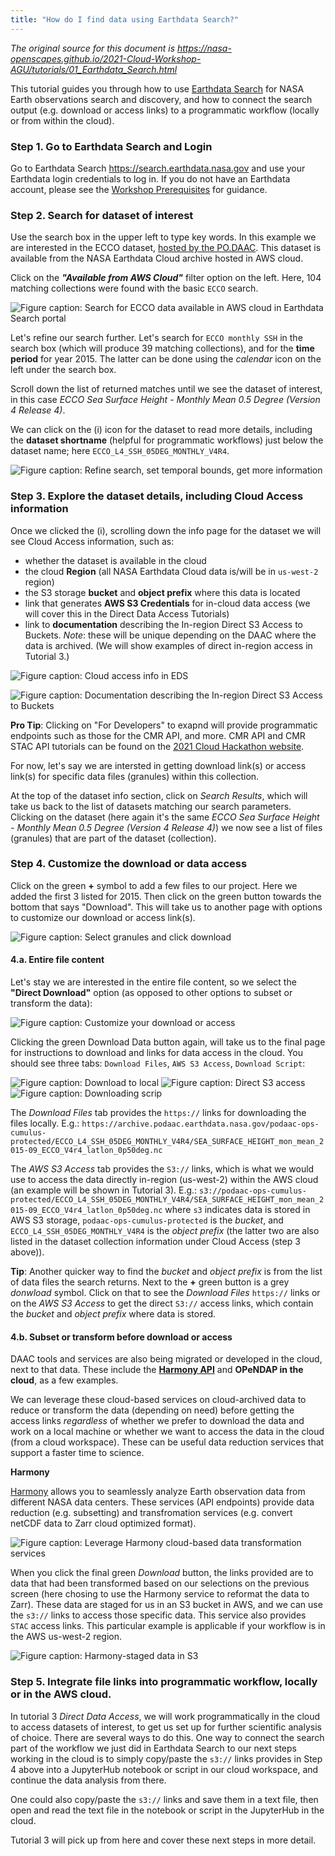 ```yaml
---
title: "How do I find data using Earthdata Search?"
---
```


*The original source for this document is <https://nasa-openscapes.github.io/2021-Cloud-Workshop-AGU/tutorials/01_Earthdata_Search.html>*

This tutorial guides you through how to use [Earthdata Search](https://search.earthdata.nasa.gov/) for NASA Earth observations search and discovery, and how to connect the search output (e.g. download or access links) to a programmatic workflow (locally or from within the cloud). 

### Step 1. Go to Earthdata Search and Login

Go to Earthdata Search <https://search.earthdata.nasa.gov> and use your Earthdata login credentials to log in. If you do not have an Earthdata account, please see the [Workshop Prerequisites](https://nasa-openscapes.github.io/2021-Cloud-Workshop-AGU/logistics/prerequisites.html) for guidance.

### Step 2. Search for dataset of interest

Use the search box in the upper left to type key words. In this example we are interested in the ECCO dataset, [hosted by the PO.DAAC](https://podaac.jpl.nasa.gov/datasetlist?search=ECCO). This dataset is available from the NASA Earthdata Cloud archive hosted in AWS cloud. 

Click on the _**"Available from AWS Cloud"**_ filter option on the left. Here, 104 matching collections were found with the basic `ECCO` search.

![*Figure caption: Search for ECCO data available in AWS cloud in Earthdata Search portal*](../images/search_ecco.png)

Let's refine our search further. Let's search for `ECCO monthly SSH` in the search box (which will produce 39 matching collections), and for the **time period** for year 2015. The latter can be done using the *calendar* icon on the left under the search box. 

Scroll down the list of returned matches until we see the dataset of interest, in this case *ECCO Sea Surface Height - Monthly Mean 0.5 Degree (Version 4 Release 4)*.

We can click on the (i) icon for the dataset to read more details, including the **dataset shortname** (helpful for programmatic workflows) just below the dataset name; here `ECCO_L4_SSH_05DEG_MONTHLY_V4R4`.

![*Figure caption: Refine search, set temporal bounds, get more information*](../images/refine_ecco.png)

### Step 3. Explore the dataset details, including Cloud Access information

Once we clicked the (i), scrolling down the info page for the dataset we will see Cloud Access information, such as:

- whether the dataset is available in the cloud 
- the cloud **Region** (all NASA Earthdata Cloud data is/will be in `us-west-2` region) 
- the S3 storage **bucket** and **object prefix** where this data is located
- link that generates **AWS S3 Credentials** for in-cloud data access (we will cover this in the Direct Data Access Tutorials)
- link to **documentation** describing the In-region Direct S3 Access to Buckets. *Note*: these will be unique depending on the DAAC where the data is archived. (We will show examples of direct in-region access in Tutorial 3.)

![*Figure caption: Cloud access info in EDS*](../images/cloud_access_info.png)

![*Figure caption: Documentation describing the In-region Direct S3 Access to Buckets*](../images/cloud_access_documentation.png)

**Pro Tip**: Clicking on "For Developers" to exapnd will provide programmatic endpoints such as those for the CMR API, and more. CMR API and CMR STAC API tutorials can be found on the [2021 Cloud Hackathon website](https://nasa-openscapes.github.io/2021-Cloud-Hackathon/tutorials/).

For now, let's say we are intersted in getting download link(s) or access link(s) for specific data files (granules) within this collection.

At the top of the dataset info section, click on *Search Results*, which will take us back to the list of datasets matching our search parameters. Clicking on the dataset (here again it's the same *ECCO Sea Surface Height - Monthly Mean 0.5 Degree (Version 4 Release 4)*) we now see a list of files (granules) that are part of the dataset (collection). 

### Step 4. Customize the download or data access

Click on the green **+** symbol to add a few files to our project. Here we added the first 3 listed for 2015. Then click on the green button towards the bottom that says "Download". This will take us to another page with options to customize our download or access link(s).

![*Figure caption: Select granules and click download*](../images/select_granules_download.png)

#### 4.a. Entire file content

Let's stay we are interested in the entire file content, so we select the **"Direct Download"** option (as opposed to other options to subset or transform the data):

![*Figure caption: Customize your download or access*](../images/custom_download.png)

Clicking the green Download Data button again, will take us to the final page for instructions to download and links for data access in the cloud. You should see three tabs: `Download Files`, `AWS S3 Access`, `Download Script`:

![*Figure caption: Download to local*](../images/download.png)
![*Figure caption: Direct S3 access*](../images/AWS_s3_access.png)
![*Figure caption: Downloading scrip*](../images/download_script.png)

The *Download Files* tab provides the `https://` links for downloading the files locally. E.g.:
`https://archive.podaac.earthdata.nasa.gov/podaac-ops-cumulus-protected/ECCO_L4_SSH_05DEG_MONTHLY_V4R4/SEA_SURFACE_HEIGHT_mon_mean_2015-09_ECCO_V4r4_latlon_0p50deg.nc`

The *AWS S3 Access* tab provides the `S3://` links, which is what we would use to access the data directly in-region (us-west-2) within the AWS cloud (an example will be shown in Tutorial 3). E.g.:
`s3://podaac-ops-cumulus-protected/ECCO_L4_SSH_05DEG_MONTHLY_V4R4/SEA_SURFACE_HEIGHT_mon_mean_2015-09_ECCO_V4r4_latlon_0p50deg.nc`
where `s3` indicates data is stored in AWS S3 storage, `podaac-ops-cumulus-protected` is the *bucket*, and `ECCO_L4_SSH_05DEG_MONTHLY_V4R4` is the *object prefix* (the latter two are also listed in the dataset collection information under Cloud Access (step 3 above)).

**Tip**: Another quicker way to find the *bucket* and *object prefix* is from the list of data files the search returns. Next to the **+** green button is a grey *donwload* symbol. Click on that to see the *Download Files* `https://` links or on the *AWS S3 Access* to get the direct `S3://` access links, which contain the  *bucket* and *object prefix* where data is stored.

#### 4.b. Subset or transform before download or access

DAAC tools and services are also being migrated or developed in the cloud, next to that data. These include the **[Harmony API](https://harmony.earthdata.nasa.gov/)** and **OPeNDAP in the cloud**, as a few examples. 

We can leverage these cloud-based services on cloud-archived data to reduce or transform the data (depending on need) before getting the access links *regardless* of whether we prefer to download the data and work on a local machine or whether we want to access the data in the cloud (from a cloud workspace). These can be useful data reduction services that support a faster time to science. 

**Harmony**

[Harmony](https://harmony.earthdata.nasa.gov/) allows you to seamlessly analyze Earth observation data from different NASA data centers. These services (API endpoints) provide data reduction (e.g. subsetting) and transfromation services (e.g. convert netCDF data to Zarr cloud optimized format). 

![*Figure caption: Leverage Harmony cloud-based data transformation services*](../images/eds_harmony.png)

When you click the final green *Download* button, the links provided are to data that had been transformed based on our selections on the previous screen (here chosing to use the Harmony service to reformat the data to Zarr). These data are staged for us in an S3 bucket in AWS, and we can use the `s3://` links to access those specific data. This service also provides `STAC` access links. This particular example is applicable if your workflow is in the AWS us-west-2 region.

![*Figure caption: Harmony-staged data in S3*](../images/eds_harmony_links.png)


### Step 5. Integrate file links into programmatic workflow, locally or in the AWS cloud. 

In tutorial 3 *Direct Data Access*, we will work programmatically in the cloud to access datasets of interest, to get us set up for further scientific analysis of choice. There are several ways to do this. One way to connect the search part of the workflow we just did in Earthdata Search to our next steps working in the cloud is to simply copy/paste the `s3://` links provides in Step 4 above into a JupyterHub notebook or script in our cloud workspace, and continue the data analysis from there. 

One could also copy/paste the `s3://` links and save them in a text file, then open and read the text file in the notebook or script in the JupyterHub in the cloud. 

Tutorial 3 will pick up from here and cover these next steps in more detail. 
